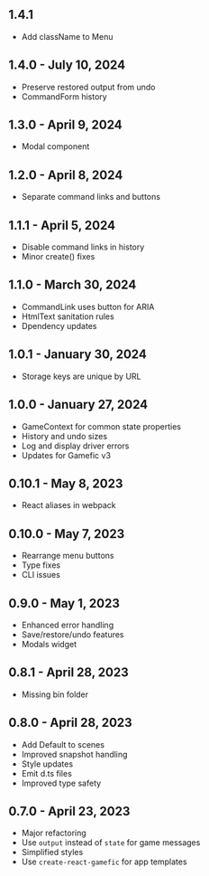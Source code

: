 ## 1.4.1
- Add className to Menu

## 1.4.0 - July 10, 2024
- Preserve restored output from undo
- CommandForm history

## 1.3.0 - April 9, 2024
- Modal component

## 1.2.0 - April 8, 2024
- Separate command links and buttons

## 1.1.1 - April 5, 2024
- Disable command links in history
- Minor create() fixes

## 1.1.0 - March 30, 2024
- CommandLink uses button for ARIA
- HtmlText sanitation rules
- Dpendency updates

## 1.0.1 - January 30, 2024
- Storage keys are unique by URL

## 1.0.0 - January 27, 2024
- GameContext for common state properties
- History and undo sizes
- Log and display driver errors
- Updates for Gamefic v3

## 0.10.1 - May 8, 2023
- React aliases in webpack

## 0.10.0 - May 7, 2023
- Rearrange menu buttons
- Type fixes
- CLI issues

## 0.9.0 - May 1, 2023
- Enhanced error handling
- Save/restore/undo features
- Modals widget

## 0.8.1 - April 28, 2023
- Missing bin folder

## 0.8.0 - April 28, 2023
- Add Default to scenes
- Improved snapshot handling
- Style updates
- Emit d.ts files
- Improved type safety

## 0.7.0 - April 23, 2023
- Major refactoring
- Use `output` instead of `state` for game messages
- Simplified styles
- Use `create-react-gamefic` for app templates

